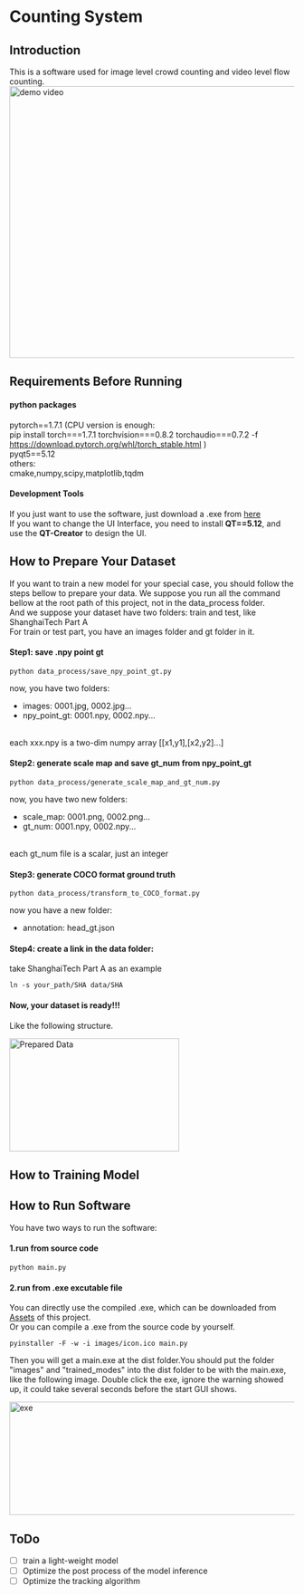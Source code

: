 # Counting System
## Introduction
This is a software used for image level crowd counting and video level flow counting.
<br>
<img src="https://github.com/MRJTM/Counting_System/tree/main/images/demo.gif" alt="demo video" width = "640" height = "480"/>

## Requirements Before Running
#### python packages
pytorch==1.7.1 (CPU version is enough:  <br>
pip install torch===1.7.1 torchvision===0.8.2 torchaudio===0.7.2 -f https://download.pytorch.org/whl/torch_stable.html
)
<br>
pyqt5==5.12
<br>
others:
<br>
cmake,numpy,scipy,matplotlib,tqdm

#### Development Tools
If you just want to use the software, just download a .exe from [here](https://github.com/MRJTM/Counting_System/releases)
<br>
If you want to change the UI Interface, you need to install **QT==5.12**, and use the **QT-Creator** to design the UI.



## How to Prepare Your Dataset
If you want to train a new model for your special case, you should follow the steps bellow to prepare your data.
We suppose you run all the command bellow at the root path of this project, not in the data_process folder.
<br>
And we suppose your dataset have two folders: train and test, like ShanghaiTech Part A
<br>
For train or test part, you have an images folder and gt folder in it.

#### Step1: save .npy point gt
```shell script
python data_process/save_npy_point_gt.py
```
now, you have two folders:
* images: 0001.jpg, 0002.jpg...
* npy_point_gt: 0001.npy, 0002.npy...
<br>
each xxx.npy is a two-dim numpy array [[x1,y1],[x2,y2]...]

#### Step2: generate scale map and save gt_num from npy_point_gt
```shell script
python data_process/generate_scale_map_and_gt_num.py
```
now, you have two new folders:
* scale_map: 0001.png, 0002.png...
* gt_num: 0001.npy, 0002.npy...
<br>
each gt_num file is a scalar, just an integer

#### Step3: generate COCO format ground truth
```shell script
python data_process/transform_to_COCO_format.py
```
now you have a new folder:
* annotation: head_gt.json

#### Step4: create a link in the data folder:
take ShanghaiTech Part A as an example
```shell script
ln -s your_path/SHA data/SHA
```

#### Now, your dataset is ready!!!
Like the following structure.

<img src="https://github.com/MRJTM/Counting_System/tree/main/images/folder_names.png" width = "300" height = "200" alt="Prepared Data" align=center />

## How to Training Model


## How to Run Software
You have two ways to run the software:
#### 1.run from source code
```shell script
python main.py
```
#### 2.run from .exe excutable file
You can directly use the compiled .exe, which can be downloaded from [Assets](https://github.com/MRJTM/Counting_System/releases) of this project.
<br>
Or you can compile a .exe from the source code by yourself.

```shell script
pyinstaller -F -w -i images/icon.ico main.py
```
Then you will get a main.exe at the dist folder.You should put the folder "images" and "trained_modes" 
into the dist folder to be with the main.exe, like the following image. Double click the exe, ignore the 
warning showed up, it could take several seconds before the start GUI shows.

<img src="https://github.com/MRJTM/Counting_System/tree/main/images/folder_names1.png" width = "600" height = "200" alt="exe" align=center />

## ToDo
- [ ] train a light-weight model
- [ ] Optimize the post process of the model inference
- [ ] Optimize the tracking algorithm 
